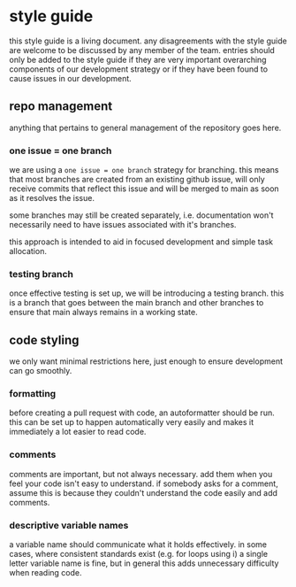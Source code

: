 # style guide

this style guide is a living document. any disagreements with the style guide are welcome to be discussed by any member of the team. entries should only be added to the style guide if they are very important overarching components of our development strategy or if they have been found to cause issues in our development.

## repo management

anything that pertains to general management of the repository goes here.

### one issue = one branch

we are using a `one issue = one branch` strategy for branching. this means that most branches are created from an existing github issue, will only receive commits that reflect this issue and will be merged to main as soon as it resolves the issue.

some branches may still be created separately, i.e. documentation won't necessarily need to have issues associated with it's branches.

this approach is intended to aid in focused development and simple task allocation.

### testing branch

once effective testing is set up, we will be introducing a testing branch. this is a branch that goes between the main branch and other branches to ensure that main always remains in a working state.

## code styling

we only want minimal restrictions here, just enough to ensure development can go smoothly.

### formatting

before creating a pull request with code, an autoformatter should be run. this can be set up to happen automatically very easily and makes it immediately a lot easier to read code.

### comments

comments are important, but not always necessary. add them when you feel your code isn't easy to understand. if somebody asks for a comment, assume this is because they couldn't understand the code easily and add comments.

### descriptive variable names

a variable name should communicate what it holds effectively. in some cases, where consistent standards exist (e.g. for loops using i) a single letter variable name is fine, but in general this adds unnecessary difficulty when reading code.
